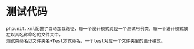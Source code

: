 # 测试代码
    phpunit.xml配置了自动加载路径，每一个设计模式对应一个测试用例类。每一个设计模式放在以其名称命名的文件夹中，
    测试类命名以文件夹名+Test方式命名，一个test对应一个文件夹里的设计模式。